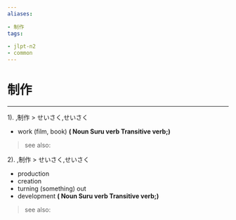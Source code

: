 ```yaml
---
aliases:
    
- 制作
tags:
    
- jlpt-n2
- common
---
```


# 制作
---
1).
,制作 > せいさく,せいさく

- work (film, book)
**( Noun Suru verb Transitive verb;)**
> see also: 
            
2).
,制作 > せいさく,せいさく

- production
- creation
- turning (something) out
- development
**( Noun Suru verb Transitive verb;)**
> see also: 
            